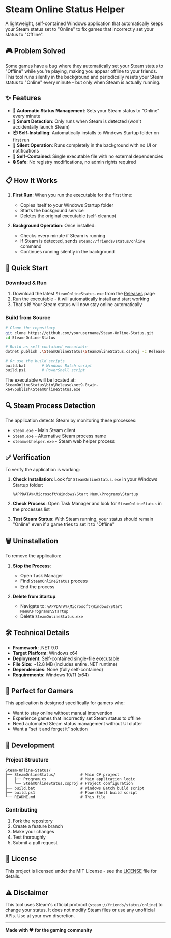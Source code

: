 # Steam Online Status Helper

A lightweight, self-contained Windows application that automatically keeps your Steam status set to "Online" to fix games that incorrectly set your status to "Offline".

## 🎮 Problem Solved

Some games have a bug where they automatically set your Steam status to "Offline" while you're playing, making you appear offline to your friends. This tool runs silently in the background and periodically resets your Steam status to "Online" every minute - but only when Steam is actually running.

## ✨ Features

- **🔄 Automatic Status Management**: Sets your Steam status to "Online" every minute
- **🎯 Smart Detection**: Only runs when Steam is detected (won't accidentally launch Steam)
- **📦 Self-Installing**: Automatically installs to Windows Startup folder on first run
- **🤫 Silent Operation**: Runs completely in the background with no UI or notifications
- **🚀 Self-Contained**: Single executable file with no external dependencies
- **🔒 Safe**: No registry modifications, no admin rights required

## 📋 How It Works

1. **First Run**: When you run the executable for the first time:
   - Copies itself to your Windows Startup folder
   - Starts the background service
   - Deletes the original executable (self-cleanup)

2. **Background Operation**: Once installed:
   - Checks every minute if Steam is running
   - If Steam is detected, sends `steam://friends/status/online` command
   - Continues running silently in the background

## 🚀 Quick Start

### Download & Run
1. Download the latest `SteamOnlineStatus.exe` from the [Releases](../../releases) page
2. Run the executable - it will automatically install and start working
3. That's it! Your Steam status will now stay online automatically

### Build from Source
```bash
# Clone the repository
git clone https://github.com/yourusername/Steam-Online-Status.git
cd Steam-Online-Status

# Build as self-contained executable
dotnet publish .\SteamOnlineStatus\SteamOnlineStatus.csproj -c Release -r win-x64 --self-contained true -p:PublishSingleFile=true -p:PublishTrimmed=true

# Or use the build scripts
build.bat       # Windows Batch script
build.ps1       # PowerShell script
```

The executable will be located at: `SteamOnlineStatus\bin\Release\net9.0\win-x64\publish\SteamOnlineStatus.exe`

## 🔍 Steam Process Detection

The application detects Steam by monitoring these processes:
- `steam.exe` - Main Steam client
- `Steam.exe` - Alternative Steam process name
- `steamwebhelper.exe` - Steam web helper process

## ✅ Verification

To verify the application is working:

1. **Check Installation**: Look for `SteamOnlineStatus.exe` in your Windows Startup folder:
   ```
   %APPDATA%\Microsoft\Windows\Start Menu\Programs\Startup
   ```

2. **Check Process**: Open Task Manager and look for `SteamOnlineStatus` in the processes list

3. **Test Steam Status**: With Steam running, your status should remain "Online" even if a game tries to set it to "Offline"

## 🗑️ Uninstallation

To remove the application:

1. **Stop the Process**: 
   - Open Task Manager
   - Find `SteamOnlineStatus` process
   - End the process

2. **Delete from Startup**:
   - Navigate to: `%APPDATA%\Microsoft\Windows\Start Menu\Programs\Startup`
   - Delete `SteamOnlineStatus.exe`

## 🛠️ Technical Details

- **Framework**: .NET 9.0
- **Target Platform**: Windows x64
- **Deployment**: Self-contained single-file executable
- **File Size**: ~12.8 MB (includes entire .NET runtime)
- **Dependencies**: None (fully self-contained)
- **Requirements**: Windows 10/11 (x64)

## 🎯 Perfect for Gamers

This application is designed specifically for gamers who:
- Want to stay online without manual intervention
- Experience games that incorrectly set Steam status to offline
- Need automated Steam status management without UI clutter
- Want a "set it and forget it" solution

## 🔧 Development

### Project Structure
```
Steam-Online-Status/
├── SteamOnlineStatus/           # Main C# project
│   ├── Program.cs               # Main application logic
│   └── SteamOnlineStatus.csproj # Project configuration
├── build.bat                    # Windows Batch build script
├── build.ps1                    # PowerShell build script
└── README.md                    # This file
```

### Contributing
1. Fork the repository
2. Create a feature branch
3. Make your changes
4. Test thoroughly
5. Submit a pull request

## 📄 License

This project is licensed under the MIT License - see the [LICENSE](LICENSE) file for details.

## ⚠️ Disclaimer

This tool uses Steam's official protocol (`steam://friends/status/online`) to change your status. It does not modify Steam files or use any unofficial APIs. Use at your own discretion.

---

**Made with ❤️ for the gaming community**
